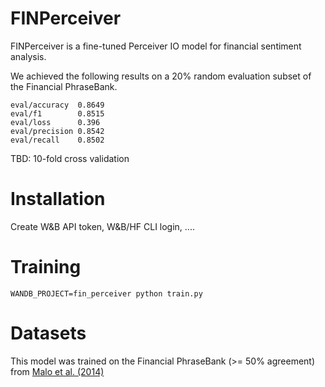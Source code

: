 # FINPerceiver

FINPerceiver is a fine-tuned Perceiver IO model for financial sentiment analysis.

We achieved the following results on a 20% random evaluation subset of the Financial PhraseBank.

```
eval/accuracy  0.8649
eval/f1        0.8515
eval/loss      0.396
eval/precision 0.8542
eval/recall    0.8502
```

TBD: 10-fold cross validation

# Installation
Create W&B API token, W&B/HF CLI login, ....

# Training
`WANDB_PROJECT=fin_perceiver python train.py`

# Datasets
This model was trained on the Financial PhraseBank (>= 50% agreement) from [Malo et al. (2014)](https://www.researchgate.net/publication/251231107_Good_Debt_or_Bad_Debt_Detecting_Semantic_Orientations_in_Economic_Texts)
